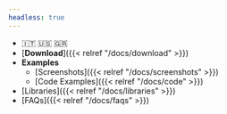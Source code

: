 ```yaml
---
headless: true
---
```

- 🇮🇹 🇺🇸 🇬🇷
- [**Download**]({{< relref "/docs/download" >}})
- **Examples**
  - [Screenshots]({{< relref "/docs/screenshots" >}})
  - [Code Examples]({{< relref "/docs/code" >}})
- [Libraries]({{< relref "/docs/libraries" >}})
- [FAQs]({{< relref "/docs/faqs" >}})
<br />
